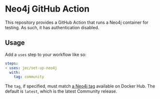 # Neo4j GitHub Action

This repository provides a GitHub Action that runs a Neo4j container for testing.
As such, it has authentication disabled.

## Usage

Add a `uses` step to your workflow like so:

```yaml
steps:
- uses: jec/set-up-neo4j
  with:
    tag: community
```

The `tag`, if specified, must match [a Neo4j tag](https://hub.docker.com/_/neo4j?tab=tags) 
available on Docker Hub. The default is `latest`, which is the latest Community
release.
